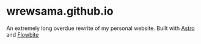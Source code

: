 # wrewsama.github.io

An extremely long overdue rewrite of my personal website. Built with [Astro](https://astro.build/) and [Flowbite](https://flowbite.com/)

